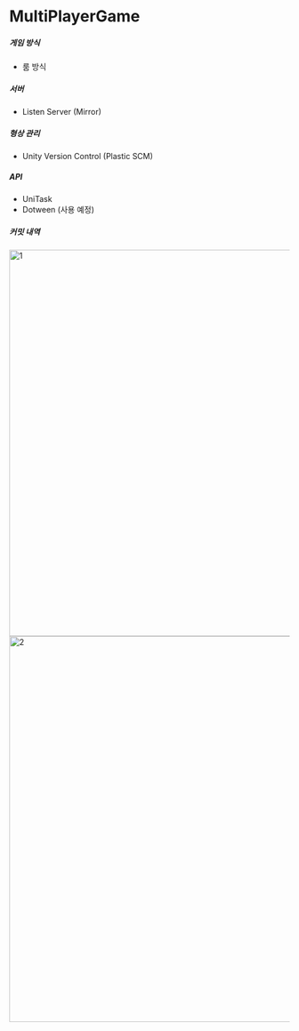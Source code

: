 # MultiPlayerGame

##### 게임 방식
- 룸 방식

##### 서버
- Listen Server (Mirror)

##### 형상 관리
- Unity Version Control (Plastic SCM)

##### API  
- UniTask 
- Dotween (사용 예정)

##### 커밋 내역
<img width="695" alt="1" src="https://github.com/SiwonChoi98/MultiPlayerGame/assets/118884862/a98f73bd-2346-4f58-a752-f93ef80b7498">
<img width="694" alt="2" src="https://github.com/SiwonChoi98/MultiPlayerGame/assets/118884862/65fe1e60-f18f-472f-8758-2c556067bb81">
